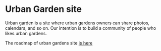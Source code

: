 Urban Garden site
========================

Urban garden is a site where urban gardens owners can share photos, calendars, and so on.
Our intention is to build a community of people who likes urban gardens.

The roadmap of urban gardens site [is here](https://github.com/octante/urbangarden/blob/master/docs/roadmap.md)